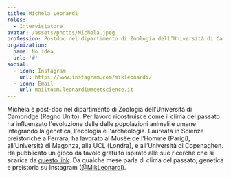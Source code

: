 ```yaml
---
title: Michela Leonardi
roles: 
  - Intervistatore
avatar: /assets/photos/Michela.jpeg
profession: Postdoc nel dipartimento di Zoologia dell’Università di Cambridge
organization:
  name: No idea
  url: '#'
social:
  - icon: Instagram
    url: https://www.instagram.com/mikleonardi/
  - icon: Email
    url: mailto:m.leonardi@meetscience.it
---
```

Michela è post-doc nel dipartimento di Zoologia dell’Università di Cambridge (Regno Unito). Per lavoro ricostruisce come il clima del passato ha influenzato l'evoluzione delle delle popolazioni animali e umane integrando la genetica, l'ecologia e l'archeologia.
Laureata in Scienze preistoriche a Ferrara, ha lavorato al Musèe de l’Homme (Parigi), all’Università di Magonza, alla UCL (Londra), e all’Università di Copenaghen.
Ha pubblicato un gioco da tavolo gratuito ispirato alle sue ricerche che si scarica da [questo link](https://michelaleonardi.netsons.org/it/gioco-da-tavolo-sui-cambiamenti-climatici/). Da qualche mese parla di clima del passato, genetica e preistoria su Instagram ([@MikLeonardi](https://www.instagram.com/mikleonardi/)).
